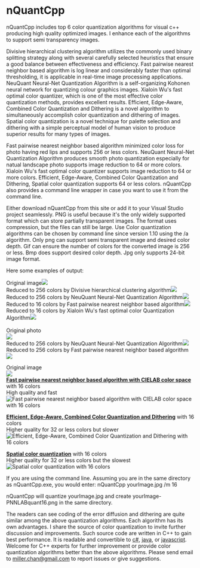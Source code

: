# nQuantCpp
nQuantCpp includes top 6 color quantization algorithms for visual c++ producing high quality optimized images. I enhance each of the algorithms to support semi transparency images. 

Divisive hierarchical clustering algorithm utilizes the commonly used binary splitting strategy along with several carefully selected heuristics that ensure a good balance between effectiveness and efficiency.
Fast pairwise nearest neighbor based algorithm is log linear and considerably faster than optimal thresholding, it is applicable in real-time image processing applications. 
NeuQuant Neural-Net Quantization Algorithm is a self-organizing Kohonen neural network for quantizing colour graphics images.
Xialoin Wu's fast optimal color quantizer, which is one of the most effective color quantization methods, provides excellent results.
Efficient, Edge-Aware, Combined Color Quantization and Dithering is a novel algorithm to simultaneously accomplish color quantization and dithering of images.
Spatial color quantization is a novel technique for palette selection and dithering with a simple perceptual model of human vision to produce superior results for many types of images.

Fast pairwise nearest neighbor based algorithm minimized color loss for photo having red lips and supports 256 or less colors. NeuQuant Neural-Net Quantization Algorithm produces smooth photo quantization especially for natual landscape photo supports image reduction to 64 or more colors. Xialoin Wu's fast optimal color quantizer supports image reduction to 64 or more colors. Efficient, Edge-Aware, Combined Color Quantization and Dithering, Spatial color quantization supports 64 or less colors. nQuantCpp also provides a command line wrapper in case you want to use it from the command line.

Either download nQuantCpp from this site or add it to your Visual Studio project seamlessly.
PNG is useful because it's the only widely supported format which can store partially transparent images. The format uses compression, but the files can still be large. Use Color quantization algorithms can be chosen by command line since version 1.10 using the /a algorithm.
Only png can support semi transparent image and desired color depth. Gif can ensure the number of colors for the converted image is 256 or less. Bmp does support desired color depth. Jpg only supports 24-bit image format.

Here some examples of output:

Original image<img src="http://i.imgur.com/h9ghTMB.png" /><br>
Reduced to 256 colors by Divisive hierarchical clustering algorithm<img src="https://i.stack.imgur.com/viRTI.png" /><br>
Reduced to 256 colors by NeuQuant Neural-Net Quantization Algorithm<img src="https://i.stack.imgur.com/G1jkp.png" /><br>
Reduced to 16 colors by Fast pairwise nearest neighbor based algorithm<img src="https://i.stack.imgur.com/ry1oi.png" /><br>
Reduced to 16 colors by Xialoin Wu's fast optimal color Quantization Algorithm<img src="https://i.stack.imgur.com/De9xw.png" /><br><br>
Original photo<br>
<img src="https://i.stack.imgur.com/SE5x9.png" /><br>
Reduced to 256 colors by NeuQuant Neural-Net Quantization Algorithm<img src="https://i.stack.imgur.com/0sDDn.png" /><br>
Reduced to 256 colors by Fast pairwise nearest neighbor based algorithm<img src="https://i.stack.imgur.com/SB6NJ.png" /><br>

<p>Original image<br><img src="https://i.stack.imgur.com/F90bn.jpg" /><br>
<b><a href="http://www.cs.joensuu.fi/sipu/pub/Threshold-JEI.pdf">Fast pairwise nearest neighbor based algorithm with CIELAB color space</a></b> with 16 colors<br>
High quality and fast<br>
<img src="https://i.stack.imgur.com/2kFxV.png" alt="Fast pairwise nearest neighbor based algorithm with CIELAB color space with 16 colors"></p>
<p><b><a href="http://cg.cs.tsinghua.edu.cn/people/~huanghz/publications/TIP-2015-CombinedColorQuantization.pdf">Efficient, Edge-Aware, Combined Color Quantization and Dithering</a></b> with 16 colors<br>
Higher quality for 32 or less colors but slower<br>
<img src="https://i.stack.imgur.com/cVYMP.png" alt="Efficient, Edge-Aware, Combined Color Quantization and Dithering with 16 colors"></p>
<p><b><a href="https://people.eecs.berkeley.edu/~dcoetzee/downloads/scolorq/">Spatial color quantization</a></b> with 16 colors<br>
Higher quality for 32 or less colors but the slowest<br>
<img src="https://i.stack.imgur.com/DVdGv.png" alt="Spatial color quantization with 16 colors"></p>

If you are using the command line. Assuming you are in the same directory as nQuantCpp.exe, you would enter: nQuantCpp yourImage.jpg /m 16

nQuantCpp will quantize yourImage.jpg and create yourImage-PNNLABquant16.png in the same directory.

The readers can see coding of the error diffusion and dithering are quite similar among the above quantization algorithms. 
Each algorithm has its own advantages. I share the source of color quantization to invite further discussion and improvements.
Such source code are written in C++ to gain best performance. It is readable and convertible to <a href="https://github.com/mcychan/nQuant.cs">c#</a>, <a href="https://github.com/mcychan/nQuant.j2se">java</a>, or <a href="https://github.com/mcychan/PnnQuant.js">javascript</a>.
Welcome for C++ experts for further improvement or provide color quantization algorithms better than the above algorithms.
Please send email to miller.chan@gmail.com to report issues or give suggestions.
